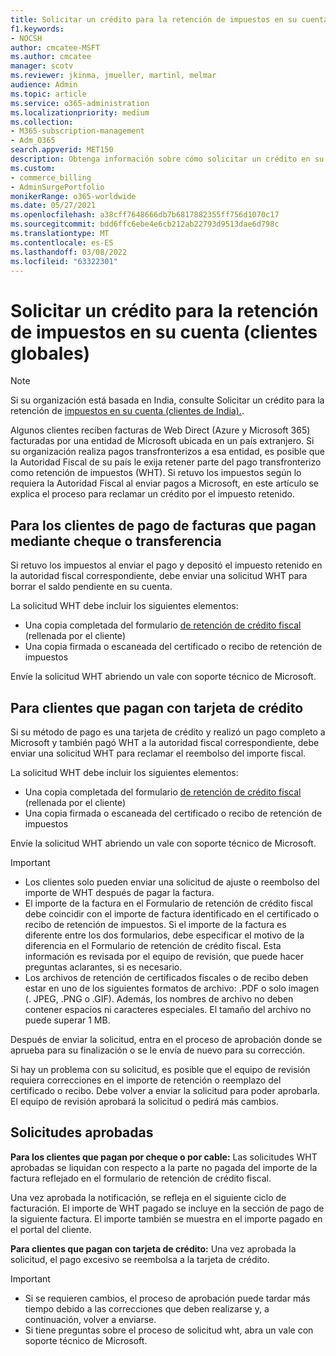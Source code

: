 ```yaml
---
title: Solicitar un crédito para la retención de impuestos en su cuenta (clientes globales)
f1.keywords:
- NOCSH
author: cmcatee-MSFT
ms.author: cmcatee
manager: scotv
ms.reviewer: jkinma, jmueller, martinl, melmar
audience: Admin
ms.topic: article
ms.service: o365-administration
ms.localizationpriority: medium
ms.collection:
- M365-subscription-management
- Adm_O365
search.appverid: MET150
description: Obtenga información sobre cómo solicitar un crédito en su cuenta para la retención de impuestos que pagó. Este artículo se aplica a clientes de todo el mundo, excepto india.
ms.custom:
- commerce_billing
- AdminSurgePortfolio
monikerRange: o365-worldwide
ms.date: 05/27/2021
ms.openlocfilehash: a38cff7648666db7b6817882355ff756d1070c17
ms.sourcegitcommit: bdd6ffc6ebe4e6cb212ab22793d9513dae6d798c
ms.translationtype: MT
ms.contentlocale: es-ES
ms.lasthandoff: 03/08/2022
ms.locfileid: "63322301"
---
```

# <a name="request-a-credit-for-withholding-tax-on-your-account-global-customers"></a>Solicitar un crédito para la retención de impuestos en su cuenta (clientes globales)

> [!NOTE]
>
> Si su organización está basada en India, consulte Solicitar un crédito para la retención de [impuestos en su cuenta (clientes de India).](withholding-tax-credit-india.md).

Algunos clientes reciben facturas de Web Direct (Azure y Microsoft 365) facturadas por una entidad de Microsoft ubicada en un país extranjero. Si su organización realiza pagos transfronterizos a esa entidad, es posible que la Autoridad Fiscal de su país le exija retener parte del pago transfronterizo como retención de impuestos (WHT). Si retuvo los impuestos según lo requiera la Autoridad Fiscal al enviar pagos a Microsoft, en este artículo se explica el proceso para reclamar un crédito por el impuesto retenido.

## <a name="for-invoice-pay-customers-who-pay-by-check-or-wire"></a>Para los clientes de pago de facturas que pagan mediante cheque o transferencia

Si retuvo los impuestos al enviar el pago y depositó el impuesto retenido en la autoridad fiscal correspondiente, debe enviar una solicitud WHT para borrar el saldo pendiente en su cuenta.

La solicitud WHT debe incluir los siguientes elementos:

- Una copia completada del formulario [de retención de crédito fiscal](https://download.microsoft.com/download/a/a/f/aaf8306b-79d4-455b-975f-41ce9e67b9cb/wht%20credit%20form%20-%20global.docx) (rellenada por el cliente)
- Una copia firmada o escaneada del certificado o recibo de retención de impuestos

Envíe la solicitud WHT abriendo un vale con soporte técnico de Microsoft.

## <a name="for-customers-who-pay-by-credit-card"></a>Para clientes que pagan con tarjeta de crédito

Si su método de pago es una tarjeta de crédito y realizó un pago completo a Microsoft y también pagó WHT a la autoridad fiscal correspondiente, debe enviar una solicitud WHT para reclamar el reembolso del importe fiscal.

La solicitud WHT debe incluir los siguientes elementos:

- Una copia completada del formulario [de retención de crédito fiscal](https://download.microsoft.com/download/a/a/f/aaf8306b-79d4-455b-975f-41ce9e67b9cb/wht%20credit%20form%20-%20global.docx) (rellenada por el cliente)
- Una copia firmada o escaneada del certificado o recibo de retención de impuestos

Envíe la solicitud WHT abriendo un vale con soporte técnico de Microsoft.

> [!IMPORTANT]
>
> - Los clientes solo pueden enviar una solicitud de ajuste o reembolso del importe de WHT después de pagar la factura.
> - El importe de la factura en el Formulario de retención de crédito fiscal debe coincidir con el importe de factura identificado en el certificado o recibo de retención de impuestos. Si el importe de la factura es diferente entre los dos formularios, debe especificar el motivo de la diferencia en el Formulario de retención de crédito fiscal. Esta información es revisada por el equipo de revisión, que puede hacer preguntas aclarantes, si es necesario.
> - Los archivos de retención de certificados fiscales o de recibo deben estar en uno de los siguientes formatos de archivo: .PDF o solo imagen (. JPEG, .PNG o .GIF). Además, los nombres de archivo no deben contener espacios ni caracteres especiales. El tamaño del archivo no puede superar 1 MB.

Después de enviar la solicitud, entra en el proceso de aprobación donde se aprueba para su finalización o se le envía de nuevo para su corrección.

Si hay un problema con su solicitud, es posible que el equipo de revisión requiera correcciones en el importe de retención o reemplazo del certificado o recibo. Debe volver a enviar la solicitud para poder aprobarla. El equipo de revisión aprobará la solicitud o pedirá más cambios.

## <a name="approved-requests"></a>Solicitudes aprobadas

**Para los clientes que pagan por cheque o por cable:** Las solicitudes WHT aprobadas se liquidan con respecto a la parte no pagada del importe de la factura reflejado en el formulario de retención de crédito fiscal.

Una vez aprobada la notificación, se refleja en el siguiente ciclo de facturación. El importe de WHT pagado se incluye en la sección de pago de la siguiente factura. El importe también se muestra en el importe pagado en el portal del cliente.

**Para clientes que pagan con tarjeta de crédito:** Una vez aprobada la solicitud, el pago excesivo se reembolsa a la tarjeta de crédito.

> [!IMPORTANT]
>
> - Si se requieren cambios, el proceso de aprobación puede tardar más tiempo debido a las correcciones que deben realizarse y, a continuación, volver a enviarse.
> - Si tiene preguntas sobre el proceso de solicitud wht, abra un vale con soporte técnico de Microsoft.
